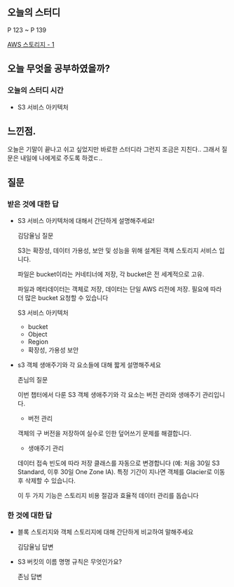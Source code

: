 ## 오늘의 스터디

P 123 ~ P 139

[AWS 스토리지 - 1](https://www.notion.so/AWS-1-8b80923cb849455d92895ceddfc91eb6?pvs=21) 

## 오늘 무엇을 공부하였을까?

### 오늘의 스터디 시간

- S3 서비스 아키텍처

## 느낀점.

오늘은 기말이 끝나고 쉬고 싶었지만 바로한 스터디라 그런지 조금은 지친다..
그래서 질문은 내일에 나에게로 주도록 하겠ㄷ..

## 질문

### 받은 것에 대한 답

- S3 서비스 아키텍처에 대해서 간단하게 설명해주세요!
    
    김담율님 질문
    
    S3는 확장성, 데이터 가용성, 보안 및 성능을 위해 설계된 객체 스토리지 서비스 입니다.
    
    파일은 bucket이라는 커네티너에 저장, 각 bucket은 전 세계적으로 고유.
    
    파일과 메타데이터는 객체로 저장, 데이터는 단일 AWS 리전에 저장. 필요에 따라 더 많은 bucket 요청할 수 있습니다
    
    S3 서비스 아키텍처
    
    - bucket
    - Object
    - Region
    - 확장성, 가용성 보안
- s3 객체 생애주기와 각 요소들에 대해 짧게 설명해주세요
    
    존님의 질문
    
    이번 챕터에서 다룬 S3 객체 생애주기와 각 요소는 버전 관리와 생애주기 관리입니다.
    
    - 버전 관리
    
    객체의 구 버전을 저장하여 실수로 인한 덮어쓰기 문제를 해결합니다.
    
    - 생애주기 관리
    
    데이터 접속 빈도에 따라 저장 클래스를 자동으로 변경합니다 (예: 처음 30일 S3 Standard, 이후 30일 One Zone IA).
    특정 기간이 지나면 객체를 Glacier로 이동 후 삭제할 수 있습니다.
    
    이 두 가지 기능은 스토리지 비용 절감과 효율적 데이터 관리를 돕습니다
    

### 한 것에 대한 답

- 블록 스토리지와 객체 스토리지에 대해 간단하게 비교하여 말해주세요
    
    김담율님 답변
    
- S3 버킷의 이름 명명 규칙은 무엇인가요?
    
    존님 답변